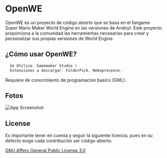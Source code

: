 # OpenWE

OpenWE es un proyecto de código abierto que se basa en el fangame Super Mario Maker World Engine en las versiones de Andoyt. Este proyecto proporciona a la comunidad las herramientas necesarias para crear y personalizar sus propias versiones de World Engine.



## ¿Cómo usar OpenWE?


```js
  Se Utiliza: Gamemaker Studio 2
  Extensiones a descargar: FolderPick, Nekopresence.
```

Requiere de conocimiento de programacion basico (GML).


## Fotos

![App Screenshot](https://media.discordapp.net/attachments/1184254613982019625/1195160124206104596/Proyecto.png?ex=65b2fa9a&is=65a0859a&hm=6850820706dc55bac5c9054d6e8174269b5493d4efa0aa4687aecd1416b1bd47&=&format=webp&quality=lossless&width=842&height=473)


## License

Es importante tener en cuenta y seguir la siguiente licencia, pues en su defecto exige cada contribución ser código abierto.

[GNU Affero General Public License 3.0](https://raw.githubusercontent.com/teamdigitale/licenses/master/AGPL-3.0-or-later)

